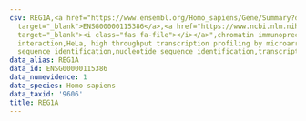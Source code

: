 ```yaml
---
csv: REG1A,<a href="https://www.ensembl.org/Homo_sapiens/Gene/Summary?db=core;g=ENSG00000115386"
  target="_blank">ENSG00000115386</a>,<a href="https://www.ncbi.nlm.nih.gov/pubmed/17216044"
  target="_blank"><i class="fas fa-file"></i></a>",chromatin immunoprecipitation assay,direct
  interaction,HeLa, high throughput transcription profiling by microarray,nucleotide
  sequence identification,nucleotide sequence identification,transcriptional regulation,
data_alias: REG1A
data_id: ENSG00000115386
data_numevidence: 1
data_species: Homo sapiens
data_taxid: '9606'
title: REG1A
---
```

